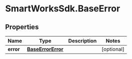 # SmartWorksSdk.BaseError

## Properties

Name | Type | Description | Notes
------------ | ------------- | ------------- | -------------
**error** | [**BaseErrorError**](BaseErrorError.md) |  | [optional] 


